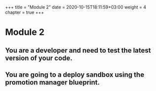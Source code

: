 +++
title = "Module 2"
date = 2020-10-15T18:11:59+03:00
weight = 4
chapter = true
+++

# Module 2

## You are a developer and need to test the latest version of your code.

## You are going to a deploy sandbox using the promotion manager blueprint.